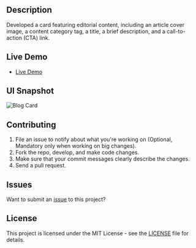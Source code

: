 ## Description

Developed a card featuring editorial content, including an article cover image, a content category tag, a title, a brief description, and a call-to-action (CTA) link.

## Live Demo

- [Live Demo](https://blog-card869.netlify.app/)

## UI Snapshot

![Blog Card](https://github.com/user-attachments/assets/69b21bb7-abe5-458f-9972-ff37b1d9cd79)

## Contributing

1. File an issue to notify about what you're working on (Optional, Mandatory only when working on big changes).
2. Fork the repo, develop, and make code changes.
3. Make sure that your commit messages clearly describe the changes.
4. Send a pull request.

## Issues

Want to submit an [issue](https://github.com/neerajsingh869/blog-card/issues) to this project?

## License

This project is licensed under the MIT License - see the [LICENSE](https://choosealicense.com/licenses/mit/) file for details.

